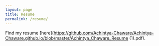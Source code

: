 ```yaml
---
layout: page
title: Resume
permalink: /resume/
---
```


Find my resume [here](https://github.com/Achintya-Chaware/Achintya-Chaware.github.io/blob/master/Achintya_Chaware_Resume (1).pdf).
